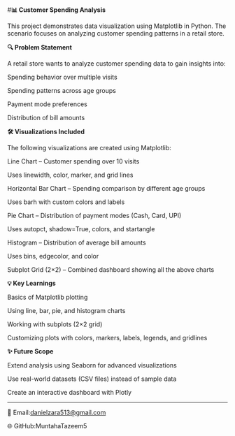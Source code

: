 
#**📊 Customer Spending Analysis**

This project demonstrates data visualization using Matplotlib in Python.
The scenario focuses on analyzing customer spending patterns in a retail store.

**🔍 Problem Statement**

A retail store wants to analyze customer spending data to gain insights into:

Spending behavior over multiple visits

Spending patterns across age groups

Payment mode preferences

Distribution of bill amounts

**🛠️ Visualizations Included**

The following visualizations are created using Matplotlib:

Line Chart – Customer spending over 10 visits

Uses linewidth, color, marker, and grid lines

Horizontal Bar Chart – Spending comparison by different age groups

Uses barh with custom colors and labels

Pie Chart – Distribution of payment modes (Cash, Card, UPI)

Uses autopct, shadow=True, colors, and startangle

Histogram – Distribution of average bill amounts

Uses bins, edgecolor, and color

Subplot Grid (2×2) – Combined dashboard showing all the above charts

**💡 Key Learnings**

Basics of Matplotlib plotting

Using line, bar, pie, and histogram charts

Working with subplots (2×2 grid)

Customizing plots with colors, markers, labels, legends, and gridlines

**✨ Future Scope**

Extend analysis using Seaborn for advanced visualizations

Use real-world datasets (CSV files) instead of sample data

Create an interactive dashboard with Plotly

------

📧 Email:danielzara513@gmail.com

🌐 GitHub:MuntahaTazeem5
